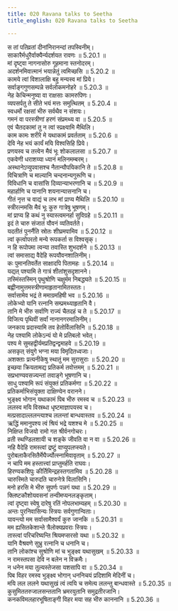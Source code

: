 ```yaml
---
title: 020 Ravana talks to Seetha
title_english: 020 Ravana talks to Seetha

---
```

<div class="audioEmbed"  caption="श्रीराम-हरिसीताराममूर्ति-घनपाठिभ्यां वचनम्" src="https://archive.org/download/Ramayana-recitation-Sriram-harisItArAmamUrti-Ghanapaati-v2/Kanda_5/Kanda_5_SK-020-Ravana_talks_to_Seetha.mp3"></div>

  
स तां पतिव्रतां दीनांनिरानन्दां तपस्विनीम्।  
साकारैर्मधुरैर्वाक्यैर्न्यदर्शयत रावणः ॥ 5.20.1 ॥   
मां दृष्ट्वा नागनासोरु गूहमाना स्तनोदरम्।  
अदर्शनमिवात्मानं भयान्नेतुं त्वमिच्छसि ॥ 5.20.2 ॥   
कामये त्वां विशालाक्षि बहु मन्यस्व मां प्रिये।  
सर्वाङ्गगुणसम्पन्ने सर्वलोकमनोहरे ॥ 5.20.3 ॥   
नेह केचिन्मनुष्या वा राक्षसाः कामरुपिणः।  
व्यपसर्पतु ते सीते भयं मत्तः समुत्थितम् ॥ 5.20.4 ॥   
स्वधर्मो रक्षसां भीरु सर्वथैव न संशयः।  
गमनं वा परस्त्रीणां हरणं संप्रमथ्य वा ॥ 5.20.5 ॥   
एवं चैतदकामां तु न त्वां स्प्रक्ष्यामि मैथिलि।  
काम कामः शरीरे मे यथाकामं प्रवर्तताम् ॥ 5.20.6 ॥   
देवि नेह भयं कार्यं मयि विश्वसिहि प्रिये।  
प्रणयस्व च तत्त्वेन मैवं भूः शोकलालसा ॥ 5.20.7 ॥   
एकवेणी धराशय्या ध्यानं मलिनमम्बरम्।  
अस्थानेऽप्युपवासश्च नैतान्यौपयिकानि ते ॥ 5.20.8 ॥   
विचित्राणि च माल्यानि चन्दनान्यगुरूणि च।  
विविधानि च वासांसि दिव्यान्याभरणानि च ॥ 5.20.9 ॥   
महार्हाणि च पानानि शयनान्यासनानि च।  
गीतं नृत्त च वाद्यं च लभ मां प्राप्य मैथिलि ॥ 5.20.10 ॥   
स्त्रीरत्नमसि मैवं भूः कुरु गात्रेषु भूषणम्।  
मां प्राप्य हि कथं नु स्यास्त्वमनर्हा सुविग्रहे ॥ 5.20.11 ॥   
इदं ते चारु संजातं यौवनं व्यतिवर्तते।  
यदतीतं पुनर्नैति स्रोतः शीघ्रमपामिव ॥ 5.20.12 ॥   
त्वां कृत्वोपरतो मन्ये रूपकर्ता स विश्वसृक्।  
न हि रूपोपमा त्वन्या तवास्ति शुभदर्शने ॥ 5.20.13 ॥   
त्वां समासाद्य वैदेहि रूपयौवनशालिनीम्।  
कः पुमानतिवर्तेत साक्षादपि पितामहः ॥ 5.20.14 ॥   
यद्यत् पश्यामि ते गात्रं शीतांशुसदृशानने।  
तस्मिंस्तस्मिन् पृथुश्रोणि चक्षुर्मम निबद्ध्यते ॥ 5.20.15 ॥   
बह्वीनामुत्तमस्त्रीणामाहृतानामितस्ततः।  
सर्वासामेव भद्रं ते ममाग्रमहिषी भव ॥ 5.20.16 ॥   
लोकेभ्यो यानि रत्नानि सम्प्रमथ्याहृतानि वै।  
तानि मे भीरु सर्वाणि राज्यं चैतदहं च ते ॥ 5.20.17 ॥   
विजित्य पृथिवीं सर्वां नानानगरमालिनीम्।  
जनकाय प्रदास्यामि तव हेतोर्विलासिनि ॥ 5.20.18 ॥   
नेह पश्यामि लोकेऽन्यं यो मे प्रतिबलो भवेत्।  
पश्य मे सुमहद्वीर्यमप्रतिद्वन्द्वमाहवे ॥ 5.20.19 ॥   
असकृत् संयुगे भग्ना मया विमृदितध्वजाः।  
अशक्ताः प्रत्यनीकेषु स्थातुं मम सुरासुराः ॥ 5.20.20 ॥   
इच्छया क्रियतामद्य प्रतिकर्म तवोत्तमम् ॥ 5.20.21 ॥   
सप्रभाण्यवसज्यन्तां तवाङ्गे भूषणानि च।  
साधु पश्यामि रूपं संयुक्तं प्रतिकर्मणा ॥ 5.20.22 ॥   
प्रतिकर्माभिसंयुक्ता दाक्षिण्येन वरानने।  
भुङ्क्ष्व भोगान् यथाकामं पिब भीरु रमस्व च ॥ 5.20.23 ॥   
ललस्व मयि विस्रब्धा धृष्टमाज्ञापयस्व च।  
मत्प्रसादाल्ललन्त्याश्च ललन्तां बान्धवास्तव ॥ 5.20.24 ॥   
ऋद्धिं ममानुपश्य त्वं श्रियं भद्रे यशश्च मे ॥ 5.20.25 ॥   
निक्षिप्त विजयो रामो गत श्रीर्वनगोचरः।  
व्रती स्थण्डिलशायी च शङ्के जीवति वा न वा ॥ 5.20.26 ॥   
नहि वैदेहि रामस्त्वां द्रष्टुं वाप्युपलप्स्यते।  
पुरोबलाकैरसितैर्मेघैर्ज्योत्स्नामिवावृताम् ॥ 5.20.27 ॥   
न चापि मम हस्तात्त्वां प्राप्तुमर्हति राघवः।  
हिरण्यकशिपुः कीर्तिमिन्द्रहस्तगतामिव ॥ 5.20.28 ॥   
चारुस्मिते चारुदति चारुनेत्रे विलासिनि।  
मनो हरसि मे भीरु सुपर्णः पन्नगं यथा ॥ 5.20.29 ॥   
क्लिष्टकौशोयवसनां तन्वीमप्यनलङ्कृताम्।  
त्वां दृष्ट्वा स्वेषु दारेषु रतिं नोपलभाम्यहम् ॥ 5.20.30 ॥   
अन्तः पुरनिवासिन्यः स्त्रियः सर्वगुणान्विताः।  
यावन्त्यो मम सर्वासामैश्वर्यं कुरु जानकि ॥ 5.20.31 ॥   
मम ह्यसितकेशान्ते त्रैलोक्यप्रवराः स्त्रियः।  
तास्त्वां परिचरिष्यन्ति श्रियमप्सरसो यथा ॥ 5.20.32 ॥   
यानि वैश्रवणे सुभ्रु रत्नानि च धनानि च।  
तानि लोकांश्च सुश्रोणि मां च भुङ्क्ष्व यथासुखम् ॥ 5.20.33 ॥   
न रामस्तपसा देवि न बलेन न विक्रमैः।  
न धनेन मया तुल्यस्तेजसा यशसापि वा ॥ 5.20.34 ॥   
पिब विहर रमस्व भुङ्क्ष्व भोगान् धननिचयं प्रदिशामि मेदिनीं च।  
मयि लल ललने यथासुखं त्वं त्वयि च समेत्य ललन्तु बान्धवास्ते ॥ 5.20.35 ॥   
कुसुमिततरुजालसन्ततानि भ्रमरयुतानि समुद्रतीरजानि।  
कनकविमलहारभूषिताङ्गी विहर मया सह भीरु काननानि ॥ 5.20.36 ॥   